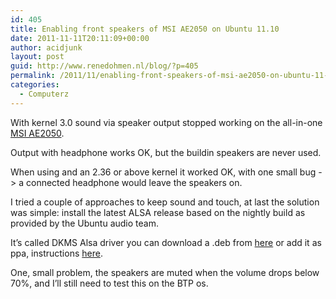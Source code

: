 ```yaml
---
id: 405
title: Enabling front speakers of MSI AE2050 on Ubuntu 11.10
date: 2011-11-11T20:11:09+00:00
author: acidjunk
layout: post
guid: http://www.renedohmen.nl/blog/?p=405
permalink: /2011/11/enabling-front-speakers-of-msi-ae2050-on-ubuntu-11-10/
categories:
  - Computerz
---
```

With kernel 3.0 sound via speaker output stopped working on the all-in-one [MSI AE2050](http://www.msi.com/product/aio/Wind-Top-AE2050.html).

Output with headphone works OK, but the buildin speakers are never used.
  
When using and an 2.36 or above kernel it worked OK, with one small bug -> a connected headphone would leave the speakers on. 

I tried a couple of approaches to keep sound and touch, at last the solution was simple: install the latest ALSA release based on the nightly build as provided by the Ubuntu audio team.

It&#8217;s called DKMS Alsa driver you can download a .deb from [here](https://launchpad.net/~ubuntu-audio-dev/+archive/alsa-daily/+packages) or add it as ppa, instructions [here](https://launchpad.net/~ubuntu-audio-dev/+archive/alsa-daily/+index#).

One, small problem, the speakers are muted when the volume drops below 70%, and I&#8217;ll still need to test this on the BTP os.